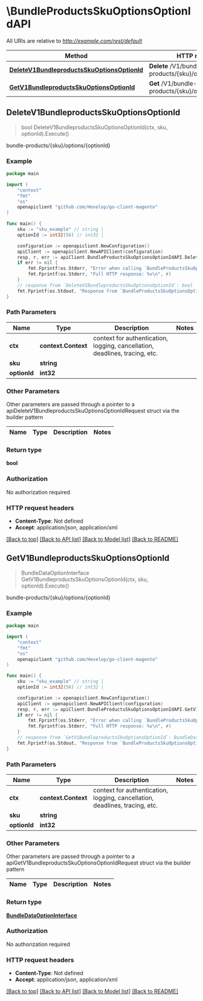 # \BundleProductsSkuOptionsOptionIdAPI

All URIs are relative to *http://example.com/rest/default*

Method | HTTP request | Description
------------- | ------------- | -------------
[**DeleteV1BundleproductsSkuOptionsOptionId**](BundleProductsSkuOptionsOptionIdAPI.md#DeleteV1BundleproductsSkuOptionsOptionId) | **Delete** /V1/bundle-products/{sku}/options/{optionId} | bundle-products/{sku}/options/{optionId}
[**GetV1BundleproductsSkuOptionsOptionId**](BundleProductsSkuOptionsOptionIdAPI.md#GetV1BundleproductsSkuOptionsOptionId) | **Get** /V1/bundle-products/{sku}/options/{optionId} | bundle-products/{sku}/options/{optionId}



## DeleteV1BundleproductsSkuOptionsOptionId

> bool DeleteV1BundleproductsSkuOptionsOptionId(ctx, sku, optionId).Execute()

bundle-products/{sku}/options/{optionId}



### Example

```go
package main

import (
	"context"
	"fmt"
	"os"
	openapiclient "github.com/Hevelop/go-client-magento"
)

func main() {
	sku := "sku_example" // string | 
	optionId := int32(56) // int32 | 

	configuration := openapiclient.NewConfiguration()
	apiClient := openapiclient.NewAPIClient(configuration)
	resp, r, err := apiClient.BundleProductsSkuOptionsOptionIdAPI.DeleteV1BundleproductsSkuOptionsOptionId(context.Background(), sku, optionId).Execute()
	if err != nil {
		fmt.Fprintf(os.Stderr, "Error when calling `BundleProductsSkuOptionsOptionIdAPI.DeleteV1BundleproductsSkuOptionsOptionId``: %v\n", err)
		fmt.Fprintf(os.Stderr, "Full HTTP response: %v\n", r)
	}
	// response from `DeleteV1BundleproductsSkuOptionsOptionId`: bool
	fmt.Fprintf(os.Stdout, "Response from `BundleProductsSkuOptionsOptionIdAPI.DeleteV1BundleproductsSkuOptionsOptionId`: %v\n", resp)
}
```

### Path Parameters


Name | Type | Description  | Notes
------------- | ------------- | ------------- | -------------
**ctx** | **context.Context** | context for authentication, logging, cancellation, deadlines, tracing, etc.
**sku** | **string** |  | 
**optionId** | **int32** |  | 

### Other Parameters

Other parameters are passed through a pointer to a apiDeleteV1BundleproductsSkuOptionsOptionIdRequest struct via the builder pattern


Name | Type | Description  | Notes
------------- | ------------- | ------------- | -------------



### Return type

**bool**

### Authorization

No authorization required

### HTTP request headers

- **Content-Type**: Not defined
- **Accept**: application/json, application/xml

[[Back to top]](#) [[Back to API list]](../README.md#documentation-for-api-endpoints)
[[Back to Model list]](../README.md#documentation-for-models)
[[Back to README]](../README.md)


## GetV1BundleproductsSkuOptionsOptionId

> BundleDataOptionInterface GetV1BundleproductsSkuOptionsOptionId(ctx, sku, optionId).Execute()

bundle-products/{sku}/options/{optionId}



### Example

```go
package main

import (
	"context"
	"fmt"
	"os"
	openapiclient "github.com/Hevelop/go-client-magento"
)

func main() {
	sku := "sku_example" // string | 
	optionId := int32(56) // int32 | 

	configuration := openapiclient.NewConfiguration()
	apiClient := openapiclient.NewAPIClient(configuration)
	resp, r, err := apiClient.BundleProductsSkuOptionsOptionIdAPI.GetV1BundleproductsSkuOptionsOptionId(context.Background(), sku, optionId).Execute()
	if err != nil {
		fmt.Fprintf(os.Stderr, "Error when calling `BundleProductsSkuOptionsOptionIdAPI.GetV1BundleproductsSkuOptionsOptionId``: %v\n", err)
		fmt.Fprintf(os.Stderr, "Full HTTP response: %v\n", r)
	}
	// response from `GetV1BundleproductsSkuOptionsOptionId`: BundleDataOptionInterface
	fmt.Fprintf(os.Stdout, "Response from `BundleProductsSkuOptionsOptionIdAPI.GetV1BundleproductsSkuOptionsOptionId`: %v\n", resp)
}
```

### Path Parameters


Name | Type | Description  | Notes
------------- | ------------- | ------------- | -------------
**ctx** | **context.Context** | context for authentication, logging, cancellation, deadlines, tracing, etc.
**sku** | **string** |  | 
**optionId** | **int32** |  | 

### Other Parameters

Other parameters are passed through a pointer to a apiGetV1BundleproductsSkuOptionsOptionIdRequest struct via the builder pattern


Name | Type | Description  | Notes
------------- | ------------- | ------------- | -------------



### Return type

[**BundleDataOptionInterface**](BundleDataOptionInterface.md)

### Authorization

No authorization required

### HTTP request headers

- **Content-Type**: Not defined
- **Accept**: application/json, application/xml

[[Back to top]](#) [[Back to API list]](../README.md#documentation-for-api-endpoints)
[[Back to Model list]](../README.md#documentation-for-models)
[[Back to README]](../README.md)

